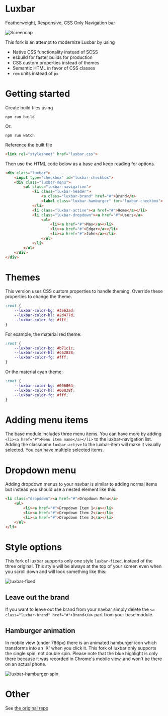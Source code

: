 # Luxbar

Featherweight, Responsive, CSS Only Navigation bar

![Screencap](http://i.imgur.com/0eGzsNt.gif)

This fork is an attempt to modernize Luxbar by using
- Native CSS functionality instead of SCSS
- esbuild for faster builds for production
- CSS custom properties instead of themes
- Semantic HTML in favor of CSS classes
- `rem` units instead of `px`

# Getting started

Create build files using

```
npm run build
```

Or:

```
npm run watch
```

Reference the built file

```html
<link rel="stylesheet" href="luxbar.css">
```

Then use the HTML code below as a base and keep reading for options.

```html
<div class="luxbar">
    <input type="checkbox" id="luxbar-checkbox">
    <div class="luxbar-menu">
        <ul class="luxbar-navigation">
            <li class="luxbar-header">
                <a class="luxbar-brand" href="#">Brand</a>
                <label class="luxbar-hamburger" for="luxbar-checkbox"> <span></span> </label>
            </li>
            <li class="luxbar-active"><a href="#">Home</a></li>
            <li class="luxbar-dropdown"><a href="#">Users</a>
                <ul>
                    <li><a href="#">Max</a></li>
                    <li><a href="#">Edgar</a></li>
                    <li><a href="#">John</a></li>
                </ul>
            </li>
        </ul>
    </div>
</div>
```

# Themes

This version uses CSS custom properties to handle theming.  Override these properties to change the theme.

```css
:root {
    --luxbar-color-bg: #3e63ad;
    --luxbar-color-hl: #2d477d;
    --luxbar-color-fg: #fff;
}
```

For example, the material red theme:

```css
:root {
    --luxbar-color-bg: #b71c1c;
    --luxbar-color-hl: #c62828;
    --luxbar-color-fg: #fff;
}
```

Or the material cyan theme:

```css
:root {
    --luxbar-color-bg: #006064;
    --luxbar-color-hl: #00838f;
    --luxbar-color-fg: #fff;
}
```

# Adding menu items
The base module includes three menu items. You can have more by adding `<li><a href="#">Menu item name</a></li>` to the luxbar-navigation list. Adding the classname `luxbar-active` to the luxbar-item will make it visually selected. You can have multiple selected items.

# Dropdown menu
Adding dropdown menus to your navbar is similar to adding normal items but instead you should use a nested element like this:

```html
<li class="dropdown"><a href="#">Dropdown Menu</a>
    <ul>
        <li><a href="#">Dropdown Item 1</a></li>
        <li><a href="#">Dropdown Item 2</a></li>
        <li><a href="#">Dropdown Item 3</a></li>
    </ul>
</li>
```

# Style options
This fork of luxbar supports only one style `luxbar-fixed`, instead of the three original.  This style will be always at the top of your screen even when you scroll down and will look something like this:

![luxbar-fixed](http://i.imgur.com/h6DBQsI.png)

## Leave out the brand
If you want to leave out the brand from your navbar simply delete the `<a class="luxbar-brand" href="#">Brand</a>` part from your base module.

## Hamburger animation
In mobile view (under 786px) there is an animated hamburger icon which transforms into an 'X' when you click it.  This fork of luxbar only supports the single spin, not double spin. Please note that the blue highlight is only there because it was recorded in Chrome's mobile view, and won't be there on an actual phone.

![luxbar-hamburger-spin](http://i.imgur.com/jjjowwe.gif)

# Other

See [the original repo](https://github.com/balzss/luxbar)
